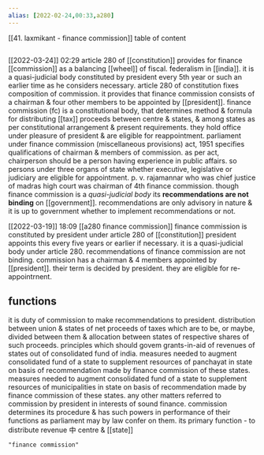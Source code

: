 ```yaml
---
alias: [2022-02-24,00:33,a280]
---
```

[[41. laxmikant - finance commission]]
table of content
```toc
```
[[2022-03-24]] 02:29
article 280 of [[constitution]] provides for finance [[commission]] as a balancing [[wheel]] of fiscal. federalism in [[india]].
it is a quasi-judicial body constituted by president every 5th year or such an earlier time as he considers necessary.
article 280 of constitution fixes composition of commission. it provides that finance commission consists of a chairman & four other members to be appointed by [[president]].
finance commission (fc) is a constitutional body, that determines method & formula for distributing [[tax]] proceeds between centre & states, & among states as per constitutional arrangement & present requirements.
they hold office under pleasure of president & are eligible for reappointment.
parliament under finance commission (miscellaneous provisions) act, 1951 specifies qualifications of chairman & members of commission.
as per act, chairperson should be a person having experience in public affairs.
so persons under three organs of state whether executive, legislative or judiciary are eligible for appointment. p. v. rajamannar who was chief justice of madras high court was chairman of 4th finance commission.
though finance commission is a *quasi-judicial body* its **recommendations are not binding** on [[government]]. recommendations are only advisory in nature & it is up to government whether to implement recommendations or not.

[[2022-03-19]] 18:09 [[a280 finance commission]]
finance commission is constituted by president under article 280 of [[constitution]]
president appoints this every five years or earlier if necessary.
it is a quasi-judicial body under article 280.
recommendations of finance commission are not binding.
commission has a chairman & 4 members appointed by [[president]].
their term is decided by president.
they are eligible for re-appointrnent.
## functions
it is duty of commission to make recommendations to president.
distribution between union & states of net proceeds of taxes which are to be, or maybe, divided between them & allocation between states of respective shares of such proceeds.
principles which should govem grants-in-aid of revenues of states out of consolidated fund of india.
measures needed to augment consolidated fund of a state to supplement resources of panchayat in state on basis of recommendation made by finance commission of these states.
measures needed to augment consolidated fund of a state to supplement resources of municipalities in state on basis of recommendation made by finance commission of these states.
any other matters referred to commission by president in interests of sound finance.
commission determines its procedure & has such powers in performance of their functions as parliament may by law confer on them.
its primary function - to distribute revenue 中 centre & [[state]]
```query 2022-02-24 00:33
"finance commission"
```